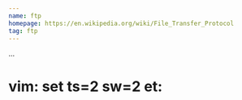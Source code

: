 ```yaml
---
name: ftp
homepage: https://en.wikipedia.org/wiki/File_Transfer_Protocol
tag: ftp
---
```

...
# vim: set ts=2 sw=2 et:
